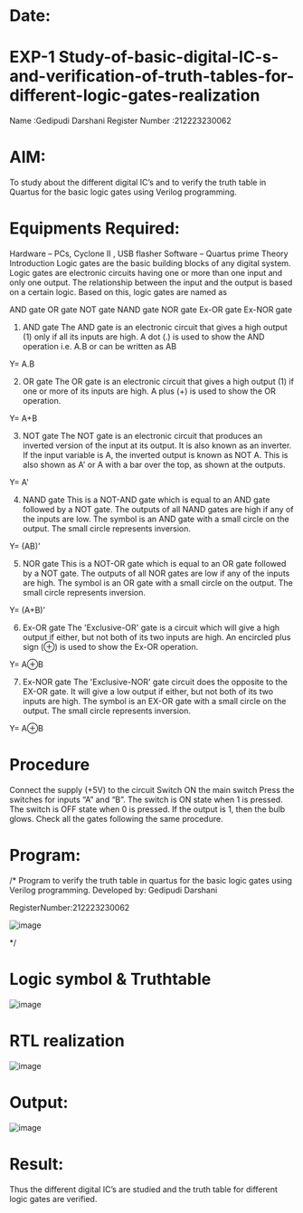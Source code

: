 # Date:
#  EXP-1 Study-of-basic-digital-IC-s-and-verification-of-truth-tables-for-different-logic-gates-realization
Name :Gedipudi Darshani
Register Number :212223230062 
# AIM:
To study about the different digital IC’s and to verify the truth table in Quartus for the basic logic gates using Verilog programming.

# Equipments Required:
Hardware – PCs, Cyclone II , USB flasher
Software – Quartus prime
Theory
Introduction
Logic gates are the basic building blocks of any digital system. Logic gates are electronic circuits having one or more than one input and only one output. The relationship between the input and the output is based on a certain logic. Based on this, logic gates are named as

AND gate
OR gate
NOT gate
NAND gate
NOR gate
Ex-OR gate
Ex-NOR gate
1) AND gate
The AND gate is an electronic circuit that gives a high output (1) only if all its inputs are high. A dot (.) is used to show the AND operation i.e. A.B or can be written as AB

Y= A.B

2) OR gate
The OR gate is an electronic circuit that gives a high output (1) if one or more of its inputs are high. A plus (+) is used to show the OR operation.

Y= A+B

3) NOT gate
The NOT gate is an electronic circuit that produces an inverted version of the input at its output. It is also known as an inverter. If the input variable is A, the inverted output is known as NOT A. This is also shown as A' or A with a bar over the top, as shown at the outputs.

Y= A'

4) NAND gate
This is a NOT-AND gate which is equal to an AND gate followed by a NOT gate. The outputs of all NAND gates are high if any of the inputs are low. The symbol is an AND gate with a small circle on the output. The small circle represents inversion.

Y= (AB)’

5) NOR gate
This is a NOT-OR gate which is equal to an OR gate followed by a NOT gate. The outputs of all NOR gates are low if any of the inputs are high. The symbol is an OR gate with a small circle on the output. The small circle represents inversion.

Y= (A+B)’

6) Ex-OR gate
The 'Exclusive-OR' gate is a circuit which will give a high output if either, but not both of its two inputs are high. An encircled plus sign (⊕) is used to show the Ex-OR operation.

Y= A⊕B

7) Ex-NOR gate
The 'Exclusive-NOR' gate circuit does the opposite to the EX-OR gate. It will give a low output if either, but not both of its two inputs are high. The symbol is an EX-OR gate with a small circle on the output. The small circle represents inversion.

Y= A⊕B

# Procedure
Connect the supply (+5V) to the circuit
Switch ON the main switch
Press the switches for inputs “A” and “B”. The switch is ON state when 1 is pressed. The switch is OFF state when 0 is pressed.
If the output is 1, then the bulb glows.
Check all the gates following the same procedure.
# Program:
/*
Program to verify the truth table in quartus for the basic logic gates using Verilog programming.
Developed by: Gedipudi Darshani

RegisterNumber:212223230062


![image](https://github.com/Gedipudidarshani/Study-of-basic-digital-IC-s-and-verification-of-truth-tables-for-different-logic-gates-realization-/assets/139340574/35c292f8-56c9-4cd5-b815-8cbc018c8523)

*/
# Logic symbol & Truthtable

![image](https://github.com/Gedipudidarshani/Study-of-basic-digital-IC-s-and-verification-of-truth-tables-for-different-logic-gates-realization-/assets/139340574/df74a861-8b78-4fcf-b46a-bdf8c5b58e94)

# RTL realization
![image](https://github.com/Gedipudidarshani/Study-of-basic-digital-IC-s-and-verification-of-truth-tables-for-different-logic-gates-realization-/assets/139340574/81bbdf97-0e70-4cd2-b917-707ba18f8f98)

# Output:
![image](https://github.com/Gedipudidarshani/Study-of-basic-digital-IC-s-and-verification-of-truth-tables-for-different-logic-gates-realization-/assets/139340574/d320ffe8-f9c6-4390-9628-fb3214bc8220)

# Result:
Thus the different digital IC’s are studied and the truth table for different logic gates are verified.
